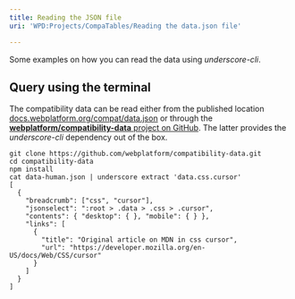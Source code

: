```yaml
---
title: Reading the JSON file
uri: 'WPD:Projects/CompaTables/Reading the data.json file'

---
```

Some examples on how you can read the data using *underscore-cli*.

## Query using the terminal

The compatibility data can be read either from the published location [docs.webplatform.org/compat/data.json](http://docs.webplatform.org/compat/data.json) or through the [**webplatform/compatibility-data** project on GitHub](https://github.com/webplatform/compatibility-data). The latter provides the *underscore-cli* dependency out of the box.

```
git clone https://github.com/webplatform/compatibility-data.git
cd compatibility-data
npm install
cat data-human.json | underscore extract 'data.css.cursor'
[
  {
    "breadcrumb": ["css", "cursor"],
    "jsonselect": ":root > .data > .css > .cursor",
    "contents": { "desktop": { }, "mobile": { } },
    "links": [
      {
        "title": "Original article on MDN in css cursor",
        "url": "https://developer.mozilla.org/en-US/docs/Web/CSS/cursor"
      }
    ]
  }
]
```
